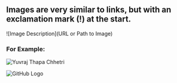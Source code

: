 ## Images are very similar to links, but with an exclamation mark (!) at the start.

![Image Description](URL or Path to Image)
### For Example:
![Yuvraj Thapa Chhetri](https://www.google.com/search?sca_esv=ca1d9de8d0adef80&q=yuvraj+thapa+chhetri&udm=2&fbs=ABzOT_CWdhQLP1FcmU5B0fn3xuWpA-dk4wpBWOGsoR7DG5zJBjLjqIC1CYKD9D-DQAQS3Z44LBK6yTXN_5587Z3ya9D7DSaxM-14xIFnNO9Sk1S85X0iXbPUPu28SKnHFo5GfkWKKqPofJAcgt6csY9TP72jPUvETgHU2_0olAkUmg_i-nGqRdwez2_8v-ZqSJLVpSxcQdcO90OHufwpsguSSYqIS_Cn3g&sa=X&ved=2ahUKEwj0jNLo56mMAxWMwjgGHS3GD9UQtKgLegQIFBAB&biw=1600&bih=689&dpr=1.2#vhid=Q3juUDPtn94AGM&vssid=mosaic)

![GitHub Logo](https://github.com/images/logo.png)


